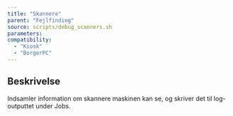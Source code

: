 ```yaml
---
title: "Skannere"
parent: "Fejlfinding"
source: scripts/debug_scanners.sh
parameters:
compatibility:
  - "Kiosk"
  - "BorgerPC"
---
```


## Beskrivelse
Indsamler information om skannere maskinen kan se, og skriver det til log-outputtet under Jobs.
